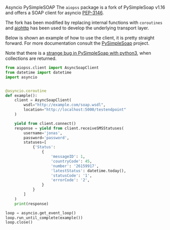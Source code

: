 Asyncio PySimpleSOAP
The `aiopss` package is a fork of PySimpleSoap v1.16 and offers a SOAP client
for asyncio [PEP-3146](https://www.python.org/dev/peps/pep-3156).

The fork has been modified by replacing internal functions with `coroutines`
and [aiohttp](http://aiohttp.readthedocs.org/) has been used to develop the
underlying transport layer.

Below is shown an example of how to use the client, it is pretty straight
forward. For more documentation consult the
[PySimpleSoap](https://code.google.com/p/pysimplesoap/) project.

Note that there is a 
[strange bug in PySimpleSoap with python3](https://github.com/pysimplesoap/pysimplesoap/issues/70),
when collections are returned.

```python
from aiopss.client import AsyncSoapClient
from datetime import datetime
import asyncio


@asyncio.coroutine
def example():
    client = AsyncSoapClient(
        wsdl="http://example.com/soap.wsdl",
        location="http://localhost:5000/testendpoint"
    )

    yield from client.connect()
    response = yield from client.receiveSMSStatuses(
        username='jonas',
        password='password',
        statuses=[
            {'Status':
                {
                    'messageID': 1,
                    'countryCode': 45,
                    'number': '26159917',
                    'latestStatus': datetime.today(),
                    'statusCode': '1',
                    'errorCode': '2',
                }
            }
        ]
    )
    print(response)

loop = asyncio.get_event_loop()
loop.run_until_complete(example())
loop.close()
```
